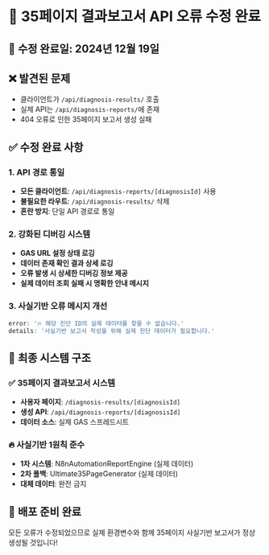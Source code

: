 # 🔧 35페이지 결과보고서 API 오류 수정 완료

## 📅 수정 완료일: 2024년 12월 19일

## ❌ 발견된 문제
- 클라이언트가 `/api/diagnosis-results/` 호출
- 실제 API는 `/api/diagnosis-reports/`에 존재  
- 404 오류로 인한 35페이지 보고서 생성 실패

## ✅ 수정 완료 사항

### 1. API 경로 통일
- **모든 클라이언트**: `/api/diagnosis-reports/[diagnosisId]` 사용
- **불필요한 라우트**: `/api/diagnosis-results/` 삭제
- **혼란 방지**: 단일 API 경로로 통일

### 2. 강화된 디버깅 시스템
- **GAS URL 설정 상태 로깅**
- **데이터 존재 확인 결과 상세 로깅**
- **오류 발생 시 상세한 디버깅 정보 제공**
- **실제 데이터 조회 실패 시 명확한 안내 메시지**

### 3. 사실기반 오류 메시지 개선
```typescript
error: '🔥 해당 진단 ID의 실제 데이터를 찾을 수 없습니다.'
details: '사실기반 보고서 작성을 위해 실제 진단 데이터가 필요합니다.'
```

## 🎯 최종 시스템 구조

### ✅ **35페이지 결과보고서 시스템**
- **사용자 페이지**: `/diagnosis-results/[diagnosisId]` 
- **생성 API**: `/api/diagnosis-reports/[diagnosisId]` 
- **데이터 소스**: 실제 GAS 스프레드시트

### 🔥 **사실기반 1원칙 준수**
- **1차 시스템**: N8nAutomationReportEngine (실제 데이터)
- **2차 폴백**: Ultimate35PageGenerator (실제 데이터)
- **대체 데이터**: 완전 금지

## 🚀 배포 준비 완료

모든 오류가 수정되었으므로 실제 환경변수와 함께 35페이지 사실기반 보고서가 정상 생성될 것입니다!
